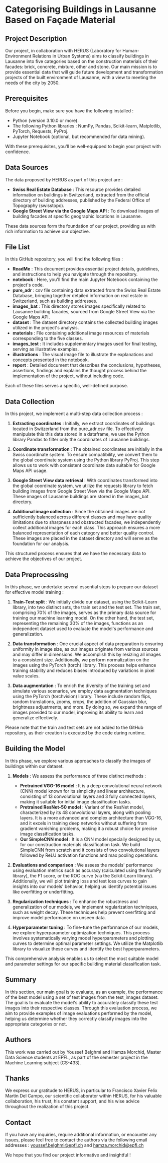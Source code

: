 # Categorising Buildings in Lausanne Based on Façade Material

## Project Description

Our project, in collaboration with HERUS (Laboratory for Human-Environment Relations in Urban Systems) aims to classify buildings in Lausanne into five categories based on the construction materials of their facades: brick, concrete, mixture, other and stone. Our main mission is to provide essential data that will guide future development and transformation projects of the built environment of Lausanne, with a view to meeting the needs of the city by 2050.

## Prerequisites

Before you begin, make sure you have the following installed :
- Python (version 3.10.0 or more).
- The following Python libraries : NumPy, Pandas, Scikit-learn, Matplotlib, PyTorch, Requests, PyProj.
- Jupyter Notebook (optional, but recommended for data mining).

With these prerequisites, you'll be well-equipped to begin your project with confidence.

## Data Sources

The data proposed by HERUS as part of this project are :
- **Swiss Real Estate Database** : This resource provides detailed information on buildings in Switzerland, extracted from the official directory of building addresses, published by the Federal Office of Topography (swisstopo).
- **Google Street View via the Google Maps API** : To download images of building facades at specific geographic locations in Lausanne.

These data sources form the foundation of our project, providing us with rich information to achieve our objective.

## File List

In this GitHub repository, you will find the following files :
- **ReadMe** : This document provides essential project details, guidelines, and instructions to help you navigate through the repository.
- **notebook** : Here, you'll find the main Jupyter Notebook containing the project's code.
- **pure_adr** : csv file containing data extracted from the Swiss Real Estate Database, bringing together detailed information on real estate in Switzerland, such as building addresses.
- **images_bat** : This directory stores images specifically related to Lausanne building facades, sourced from Google Street View via the Google Maps API.
- **dataset** : The dataset directory contains the collected building images utilized in the project's analysis.
- **materials** : File containing additional image resources of materials corresponding to the five classes.
- **images_test** : It includes supplementary images used for final testing, serving as illustrative examples.
- **illustrations** : The visual image file to illustrate the explanations and concepts presented in the notebook.
- **report** : Detailed document that describes the conclusions, hypotheses, assertions, findings and explains the thought process behind the implementation of the project, without including code.

Each of these files serves a specific, well-defined purpose.

## Data Collection

In this project, we implement a multi-step data collection process :
1. **Extracting coordinates** : Initially, we extract coordinates of buildings located in Switzerland from the pure_adr.csv file. To effectively manipulate this this data stored in a dataframe, we use the Python library Pandas to filter only the coordinates of Lausanne buildings.

2. **Coordinate transformation** : The obtained coordinates are initially in the Swiss coordinate system. To ensure compatibility, we convert them to the global coordinate system using the Python library PyProj. This step allows us to work with consistent coordinate data suitable for Google Maps API usage.

3. **Google Street View data retrieval** : With coordinates transformed into the global coordinate system, we utilize the requests library to fetch building images from Google Street View via the Google Maps API. These images of Lausanne buildings are stored in the images_bat directory.

4. **Additional image collection** : Since the obtained images are not sufficiently balanced across different classes and may have quality limitations due to sharpness and obstructed facades, we independently collect additional images for each class. This approach ensures a more balanced representation of each category and better quality control. These images are placed in the dataset directory and will serve as the foundation for our analysis.

This structured process ensures that we have the necessary data to achieve the objectives of our project.

## Data Preprocessing

In this phase, we undertake several essential steps to prepare our dataset for effective model training :
1. **Train-Test split** : We initially divide our dataset, using the Scikit-Learn library, into two distinct sets, the train set and the test set. The train set, comprising 70% of the images, serves as the primary data source for training our machine learning model. On the other hand, the test set, representing the remaining 30% of the images, functions as an independent dataset used to evaluate the model's performance and generalization.

2. **Data transformation** : One crucial aspect of data preparation is ensuring uniformity in image size, as our images originate from various sources and may differ in dimensions. We accomplish this by resizing all images to a consistent size. Additionally, we perform normalization on the images using the PyTorch (torch) library. This process helps enhance training stability and reduces biases introduced by variations in pixel value scales.

3. **Data augmentation** : To enrich the diversity of the training set and simulate various scenarios, we employ data augmentation techniques using the PyTorch (torchvision) library. These include random flips, random translations, zooms, crops, the addition of Gaussian blur, brightness adjustments, and more. By doing so, we expand the range of images provided to our model, improving its ability to learn and generalize effectively.

Please note that the train and test sets are not added to the GitHub repository, as their creation is executed by the code during runtime.

## Building the Model

In this phase, we explore various approaches to classify the images of buildings within our dataset. 

1. **Models** : We assess the performance of three distinct methods :
    - **Pretrained VGG-16 model** : It is a deep convolutional neural network (CNN) model known for its simplicity and linear architecture, consisting of 13 convolutional layers and 3 fully connected layers, making it suitable for initial image classification tasks.
    - **Pretrained ResNet-50 model** : Variant of the ResNet model, characterized by its 48 convolutional layers, along with pooling layers. It is a more advanced and complex architecture than VGG-16, and it excels in training deep networks without suffering from gradient vanishing problems, making it a robust choice for precise image classification tasks.
    - **Our SimpleCNN model** : It is a CNN model specially designed by us, for our construction materials classification task. We build SimpleCNN from scratch and it consists of two convolutional layers followed by ReLU activation functions and max pooling operations.


2. **Evaluations and comparison** : We assess the models' performance using evaluation metrics such as accuracy (calculated using the NumPy library), the F1 score, or the ROC curve (via the Scikit-Learn library). Additionally, we will plot training loss and test loss curves to gain insights into our models' behavior, helping us identify potential issues like overfitting or underfitting.

3. **Regularization techniques** : To enhance the robustness and generalization of our models, we implement regularization techniques, such as weight decay. These techniques help prevent overfitting and improve model performance on unseen data.

4. **Hyperparameter tuning** : To fine-tune the performance of our models, we explore hyperparameter optimization techniques. This process involves systematically varying model hyperparameters and plotting curves to determine optimal parameter settings. We utilize the Matplotlib library to visualize these curves and identify the best hyperparameters.

This comprehensive analysis enables us to select the most suitable model and parameter settings for our specific building material classification task.

## Summary

In this section, our main goal is to evaluate, as an example, the performance of the best model using a set of test images from the test_images dataset. The goal is to evaluate the model's ability to accurately classify these test images into their respective classes. Through this evaluation process, we aim to provide examples of image evaluations performed by the model, helping us determine whether they correctly classify images into the appropriate categories or not.

## Authors

This work was carried out by Youssef Belghmi and Hamza Morchid, Master Data Science students at EPFL, as part of the semester project in the Machine Learning subject (CS-433).

## Thanks

We express our gratitude to HERUS, in particular to Francisco Xavier Felix Martin Del Campo, our scientific collaborator within HERUS, for his valuable collaboration, his trust, his constant support, and his wise advice throughout the realization of this project.

## Contact
If you have any inquiries, require additional information, or encounter any issues, please feel free to contact the authors via the following email addresses : youssef.belghmi@epfl.ch and hamza.morchid@epfl.ch

We hope that you find our project informative and insightful !

